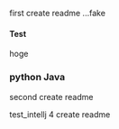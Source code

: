 first create readme ...fake
#### Test
hoge
### python Java

second create readme

test_intellj
4 create readme